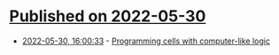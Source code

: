 # [Published on 2022-05-30](index.md)

* [2022-05-30, 16:00:33](https://news.ycombinator.com/item?id=31560362) - [Programming cells with computer-like logic](https://wyss.harvard.edu/news/programming-cells-with-computer-like-logic/)

